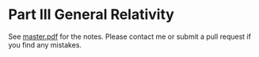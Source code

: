 # Part III General Relativity

See [master.pdf](https://raw.githubusercontent.com/CianLM/General-Relativity/main/master.pdf) for the notes. Please contact me or submit a pull request if you find any mistakes.



